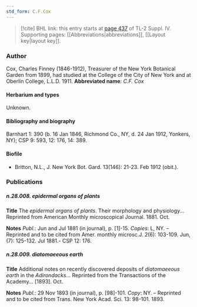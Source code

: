 ```yaml
---
std_form: C.F.Cox
---
```


> [!cite] BHL link: this entry starts at [page 437](https://www.biodiversitylibrary.org/page/33266114) of TL-2 Suppl. IV.
> Supporting pages: [[Abbreviations|abbreviations]], [[Layout key|layout key]].

### Author

Cox, Charles Finney (1846-1912), Treasurer of the New York Botanical Garden from 1899, had studied at the College of the City of New York and at Oberlin College, L.L.D. 1911. 
**Abbreviated name**: *C.F. Cox*

#### Herbarium and types

Unknown.

#### Bibliography and biography

Barnhart 1: 390 (b. 16 Jan 1846, Richmond Co., NY, d. 24 Jan 1912, Yonkers, NY); CSP 9: 593, 12: 176, 14: 389.

#### Biofile

- Britton, N.L., J. New York Bot. Gard. 13(146): 21-23. Feb 1912 (obit.).

### Publications

##### n.28.008. epidermal organs of plants

**Title**
The *epidermal organs of plants*. Their morphology and physiology... Reprinted from American Monthly microscopical Journal. 1881. Oct.

**Notes**
*Publ*.: Jun and Jul 1881 (in journal), p. \[1\]-15. *Copies*: L, NY. – Reprinted and to be cited from Amer. monthly microsc.J. 2(6): 103-109. Jun, (7): 125-132. Jul 1881.- CSP 12: 176.

##### n.28.009. diatomaeeous earth

**Title**
Additional notes on recently discovered deposits of *diatomaeeous earth* in the *Adirondacks*... Reprinted from the Transactions of the Academy... \[1893\]. Oct.

**Notes**
*Publ*.: 29 Nov 1893 (in journal), p. \[98\]-101. *Copy*: NY. – Reprinted and to be cited from Trans. New York Acad. Sci. 13: 98-101. 1893.

